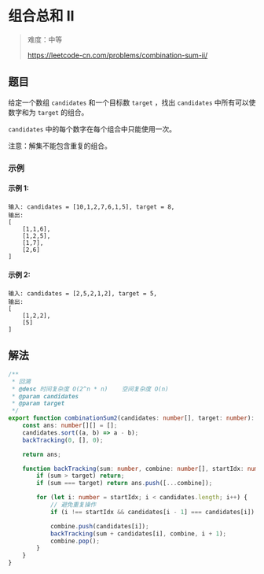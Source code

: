 # 组合总和 II

> 难度：中等
>
> https://leetcode-cn.com/problems/combination-sum-ii/

## 题目

给定一个数组 `candidates` 和一个目标数 `target` ，找出 `candidates` 中所有可以使数字和为 `target` 的组合。

`candidates` 中的每个数字在每个组合中只能使用一次。

注意：解集不能包含重复的组合。

### 示例

#### 示例 1:

```
输入: candidates = [10,1,2,7,6,1,5], target = 8,
输出:
[
    [1,1,6],
    [1,2,5],
    [1,7],
    [2,6]
]
```

#### 示例 2:

```
输入: candidates = [2,5,2,1,2], target = 5,
输出:
[
    [1,2,2],
    [5]
]
```

## 解法

```typescript
/**
 * 回溯
 * @desc 时间复杂度 O(2^n * n)    空间复杂度 O(n)
 * @param candidates
 * @param target
 */
export function combinationSum2(candidates: number[], target: number): number[][] {
    const ans: number[][] = [];
    candidates.sort((a, b) => a - b);
    backTracking(0, [], 0);

    return ans;

    function backTracking(sum: number, combine: number[], startIdx: number) {
        if (sum > target) return;
        if (sum === target) return ans.push([...combine]);

        for (let i: number = startIdx; i < candidates.length; i++) {
            // 避免重复操作
            if (i !== startIdx && candidates[i - 1] === candidates[i]) continue;

            combine.push(candidates[i]);
            backTracking(sum + candidates[i], combine, i + 1);
            combine.pop();
        }
    }
}
```